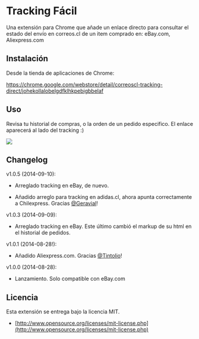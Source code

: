 Tracking Fácil
===============

Una extensión para Chrome que añade un enlace directo para consultar el estado del envío en correos.cl de un item comprado en: eBay.com, Aliexpress.com

## Instalación
Desde la tienda de aplicaciones de Chrome:

https://chrome.google.com/webstore/detail/correoscl-tracking-direct/johekollalobelgdfklhkpebigbbelaf

## Uso
Revisa tu historial de compras, o la orden de un pedido especifico. El enlace aparecerá al lado del tracking :)

![](http://i.imgur.com/9b793ar.png)

## Changelog
v1.0.5 (2014-09-10):

- Arreglado tracking en eBay, de nuevo.

- Añadido arreglo para tracking en adidas.cl, ahora apunta correctamente a Chilexpress. Gracias [@Geravial](https://twitter.com/Geravial)!

v1.0.3 (2014-09-09):

- Arreglado tracking en eBay. Este último cambió el markup de su html en el historial de pedidos.

v1.0.1 (2014-08-28!):

- Añadido Aliexpress.com. Gracias [@Tintolio](https://twitter.com/Tintolio)!

v1.0.0 (2014-08-28):

- Lanzamiento. Solo compatible con eBay.com


## Licencia

Esta extensión se entrega bajo la licencia MIT.

* [http://www.opensource.org/licenses/mit-license.php](http://www.opensource.org/licenses/mit-license.php)
